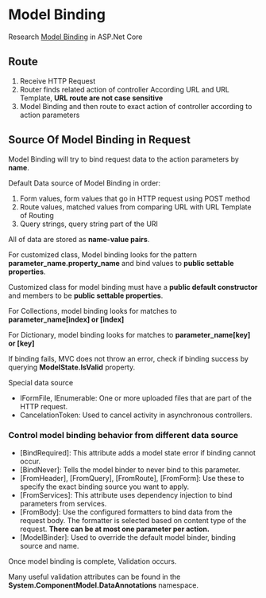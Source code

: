 # Model Binding

Research [Model Binding](https://docs.microsoft.com/en-us/aspnet/core/mvc/models/model-binding) in ASP.Net Core
<!--more-->

## Route

1. Receive HTTP Request
2. Router finds related action of controller According URL and URL Template, **URL route are not case sensitive**
3. Model Binding and then route to exact action of controller according to action parameters

## Source Of Model Binding in Request

Model Binding will try to bind request data to the action parameters by **name**.

Default Data source of Model Binding in order:
1. Form values, form values that go in HTTP request using POST method
2. Route values, matched values from comparing URL with URL Template of Routing
3. Query strings, query string part of the URI

All of data are stored as **name-value pairs**.

For customized class, Model binding looks for the pattern **parameter_name.property_name** 
and bind values to **public settable properties**.

Customized class for model binding must have a **public default constructor** and members to be **public settable properties**.

For Collections, model binding looks for matches to **parameter_name[index] or [index]**

For Dictionary, model binding looks for matches to **parameter_name[key] or [key]**

If binding fails, MVC does not throw an error, check if binding success by querying **ModelState.IsValid** property.

Special data source
- IFormFile, IEnumerable<IFormFile>: One or more uploaded files that are part of the HTTP request.
- CancelationToken: Used to cancel activity in asynchronous controllers.

### Control model binding behavior from different data source

- [BindRequired]: This attribute adds a model state error if binding cannot occur.
- [BindNever]: Tells the model binder to never bind to this parameter.
- [FromHeader], [FromQuery], [FromRoute], [FromForm]: Use these to specify the exact binding source you want to apply.
- [FromServices]: This attribute uses dependency injection to bind parameters from services.
- [FromBody]: Use the configured formatters to bind data from the request body. 
The formatter is selected based on content type of the request. **There can be at most one parameter per action.**
- [ModelBinder]: Used to override the default model binder, binding source and name.

Once model binding is complete, Validation occurs. 

Many useful validation attributes can be found in the **System.ComponentModel.DataAnnotations** namespace.